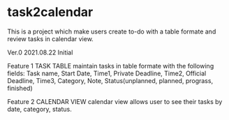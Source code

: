 # task2calendar

This is a project which make users create to-do with a table formate and review tasks in calendar view.

Ver.0 2021.08.22 Initial

Feature 1 TASK TABLE
maintain tasks in table formate with the following fields: Task name, Start Date, Time1, Private Deadline, Time2, Official Deadline, Time3, Category, Note, Status(unplanned, planned, prograss, finished)

Feature 2 CALENDAR VIEW
calendar view allows user to see their tasks by date, category, status.

